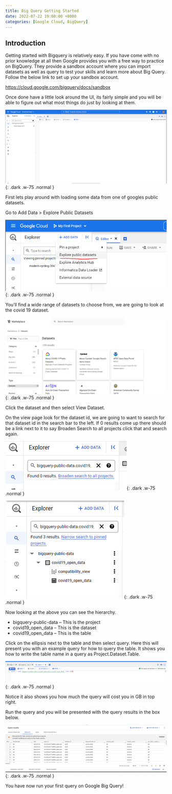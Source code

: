 ```yaml
---
title: Big Query Getting Started
date: 2022-07-22 19:00:00 +0000
categories: [Google Cloud, BigQuery]
---
```

## Introduction
Getting started with Bigquery is relatively easy. If you have come with no prior knowledge at all then Google provides you with a free way to practice on BigQuery. They provide a sandbox account where you can import datasets as well as query to test your skills and learn more about Big Query. Follow the below link to set up your sandbox account.

<https://cloud.google.com/bigquery/docs/sandbox>

Once done have a little look around the UI, its fairly simple and you will be able to figure out what most things do just by looking at them.

![BigQuery](/assets/images/BigQueryGettingStarted.png){: .dark .w-75 .normal }

First lets play around with loading some data from one of googles public datasets.

Go to Add Data > Explore Public Datasets

![BigQuery](/assets/images/BigQueryGettingStarted1.png){: .dark .w-75 .normal }

You’ll find a wide range of datasets to choose from, we are going to look at the covid 19 dataset.

![BigQuery](/assets/images/BigQueryGettingStarted2.png){: .dark .w-75 .normal }

Click the dataset and then select View Dataset.

On the view page look for the dataset id, we are going to want to search for that dataset id in the search bar to the left. If 0 results come up there should be a link next to it to say Broaden Search to all projects click that and search again.

![BigQuery](/assets/images/BigQueryGettingStarted3.png){: .dark .w-75 .normal }

![BigQuery](/assets/images/BigQueryGettingStarted4.png){: .dark .w-75 .normal }

Now looking at the above you can see the hierarchy.

- bigquery-public-data – This is the project
- covid19_open_data – This is the dataset
- covid19_open_data – This is the table

Click on the ellipsis next to the table and then select query. Here this will present you with an example query for how to query the table. It shows you how to write the table name in a query as Project.Dataset.Table.

![BigQuery](/assets/images/BigQueryGettingStarted5.png){: .dark .w-75 .normal }

Notice it also shows you how much the query will cost you in GB in top right.

Run the query and you will be presented with the query results in the box below.

![BigQuery](/assets/images/BigQueryGettingStarted6.png){: .dark .w-75 .normal }

You have now run your first query on Google Big Query!